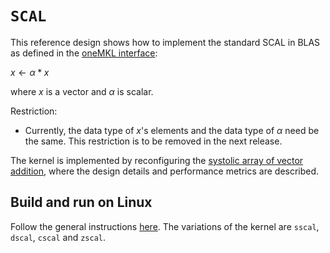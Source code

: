 # `SCAL`

This reference design shows how to implement the standard SCAL in BLAS as defined in the [oneMKL interface](https://oneapi-src.github.io/oneMKL/domains/blas/scal.html):

$x \longleftarrow \alpha * x$

where $x$ is a vector and $\alpha$ is scalar.

Restriction:

* Currently, the data type of $x$'s elements and the data type of $\alpha$ need be the same. This restriction is to be removed in the next release.

The kernel is implemented by reconfiguring the [systolic array of vector addition](../reconfigurable_vecadd/README.md), where the design details and performance metrics are described.

## Build and run on Linux

Follow the general instructions [here](../README.md#user-content-build-a-kernel-and-run-on-Linux). The variations of the kernel are `sscal`, `dscal`, `cscal` and `zscal`.
